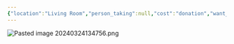 ```yaml
---
{"location":"Living Room","person_taking":null,"cost":"donation","want_back":"no","dg-publish":true,"dg-path":"Stuff/Exercise Bike.md","permalink":"/stuff/exercise-bike/","dgPassFrontmatter":true}
---
```



![Pasted image 20240324134756.png](/img/user/Attachments/Pasted%20image%2020240324134756.png)